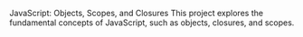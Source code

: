 JavaScript: Objects, Scopes, and Closures
This project explores the fundamental concepts of JavaScript, such as objects, closures, and scopes.